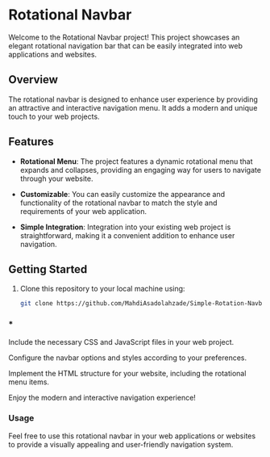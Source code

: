 # Rotational Navbar

Welcome to the Rotational Navbar project! This project showcases an elegant rotational navigation bar that can be easily integrated into web applications and websites.

## Overview

The rotational navbar is designed to enhance user experience by providing an attractive and interactive navigation menu. It adds a modern and unique touch to your web projects.

## Features

- **Rotational Menu**: The project features a dynamic rotational menu that expands and collapses, providing an engaging way for users to navigate through your website.

- **Customizable**: You can easily customize the appearance and functionality of the rotational navbar to match the style and requirements of your web application.

- **Simple Integration**: Integration into your existing web project is straightforward, making it a convenient addition to enhance user navigation.

## Getting Started

1. Clone this repository to your local machine using:

   ```bash
   git clone https://github.com/MahdiAsadolahzade/Simple-Rotation-Navbar.git

### *
   Include the necessary CSS and JavaScript files in your web project.

Configure the navbar options and styles according to your preferences.

Implement the HTML structure for your website, including the rotational menu items.

Enjoy the modern and interactive navigation experience!

### Usage
Feel free to use this rotational navbar in your web applications or websites to provide a visually appealing and user-friendly navigation system.
